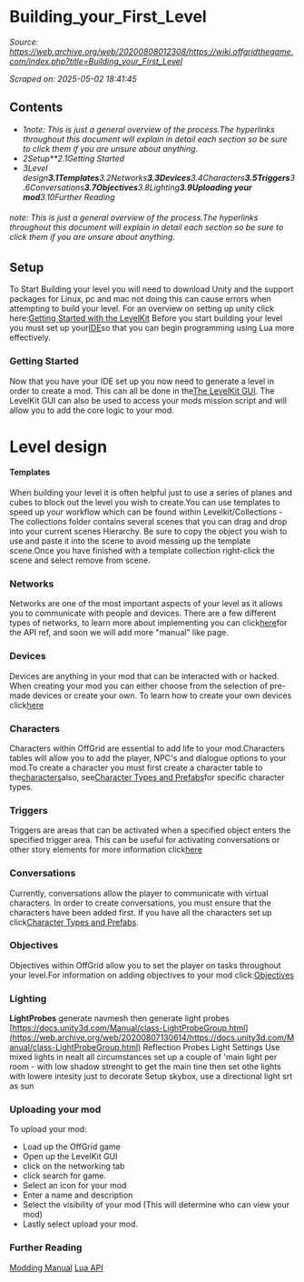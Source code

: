 # Building_your_First_Level

*Source: https://web.archive.org/web/20200808012308/https://wiki.offgridthegame.com/index.php?title=Building_your_First_Level*

*Scraped on: 2025-05-02 18:41:45*

## Contents
* *1note: This is just a general overview of the process.The hyperlinks throughout this document will explain in detail each section so be sure to click them if you are unsure about anything.*
* *2Setup**2.1Getting Started*
* *3Level design**3.1Templates**3.2Networks**3.3Devices**3.4Characters**3.5Triggers**3.6Conversations**3.7Objectives**3.8Lighting**3.9Uploading your mod**3.10Further Reading*
###### note: This is just a general overview of the process.The hyperlinks throughout this document will explain in detail each section so be sure to click them if you are unsure about anything.
## Setup
To Start Building your level you will need to download Unity and the support packages for Linux, pc and mac not doing this can cause errors when attempting to build your level. For an overview on setting up unity click here:[Getting Started with the LevelKit](Getting_Started_with_the_LevelKit.md)
Before you start building your level you must set up your[IDE](Mission_Scripting.md)so that you can begin programming using Lua more effectively.
### Getting Started
Now that you have your IDE set up you now need to generate a level in order to create a mod. This can all be done in the[The LevelKit GUI](Getting_Started_with_the_LevelKit.md).
The LevelKit GUI can also be used to access your mods mission script and will allow you to add the core logic to your mod.
# Level design
#### Templates
When building your level it is often helpful just to use a series of planes and cubes to block out the level you wish to create.You can use templates to speed up your workflow which can be found within Levelkit/Collections - The collections folder contains several scenes that you can drag and drop into your current scenes Hierarchy. Be sure to copy the object you wish to use and paste it into the scene to avoid messing up the template scene.Once you have finished with a template collection right-click the scene and select remove from scene.
### Networks
Networks are one of the most important aspects of your level as it allows you to communicate with people and devices. There are a few different types of networks, to learn more about implementing you can click[here](Network_Lua_API.md)for the API ref, and soon we will add more "manual" like page.
### Devices
Devices are anything in your mod that can be interacted with or hacked. When creating your mod you can either choose from the selection of pre-made devices or create your own.
To learn how to create your own devices click[here](Device_Scripting.md)
### Characters
Characters within OffGrid are essential to add life to your mod.Characters tables will allow you to add the player, NPC's and dialogue options to your mod.To create a character you must first create a character table to the[characters](Mission_Scripting.md)also, see[Character Types and Prefabs](Character_Types_and_Prefabs.md)for specific character types.
### Triggers
Triggers are areas that can be activated when a specified object enters the specified trigger area. This can be useful for activating conversations or other story elements for more information click[here](Triggers_and_Examples.md)
### Conversations
Currently, conversations allow the player to communicate with virtual characters. In order to create conversations, you must ensure that the characters have been added first. If you have all the characters set up click[Character Types and Prefabs](Character_Types_and_Prefabs.md).
### Objectives
Objectives within OffGrid allow you to set the player on tasks throughout your level.For information on adding objectives to your mod click:[Objectives](Mission_Scripting.md)
### Lighting
**LightProbes**
generate navmesh 
then generate light probes
[https://docs.unity3d.com/Manual/class-LightProbeGroup.html](https://web.archive.org/web/20200807130614/https://docs.unity3d.com/Manual/class-LightProbeGroup.html)
Reflection Probes
Light Settings
Use mixed lights in nealt all circumstances
set up a couple of 'main light per room - with low shadow strenght to get the main tine
then set othe lights with lowere intesity just to decorate
Setup skybox,
use a directional light srt as sun
### Uploading your mod
To upload your mod:
* Load up the OffGrid game
* Open up the LevelKit GUI
* click on the networking tab
* click search for game.
* Select an icon for your mod
* Enter a name and description
* Select the visibility of your mod (This will determine who can view your mod)
* Lastly select upload your mod.
### Further Reading
[Modding Manual](Modding_Manual.md)
[Lua API](Category:LuaAPI.md)